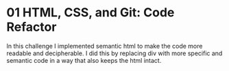 # 01 HTML, CSS, and Git: Code Refactor

In this challenge I implemented semantic html to make the code more readable and decipherable.
I did this by replacing div with more specific and semantic code in a way that also keeps the html intact.